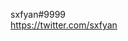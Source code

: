 sxfyan#9999  
https://twitter.com/sxfyan

<!---
sxfyan/sxfyan is a ✨ special ✨ repository because its `README.md` (this file) appears on your GitHub profile.
You can click the Preview link to take a look at your changes.
--->
